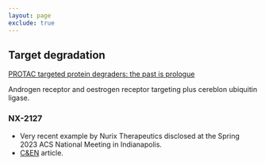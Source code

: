 ```yaml
---
layout: page
exclude: true
---
```

## Target degradation

[PROTAC targeted protein degraders: the past is prologue](https://www.nature.com/articles/s41573-021-00371-6)

Androgen receptor and oestrogen receptor targeting plus cereblon ubiquitin ligase.

### NX-2127
* Very recent example by Nurix Therapeutics disclosed at the Spring 2023 ACS National Meeting in Indianapolis.
* [C&EN](https://cen.acs.org/acs-news/acs-meeting-news/Scientists-reveal-diverse-compounds-ACS-First-Disclosures-session/101/i12) article.
